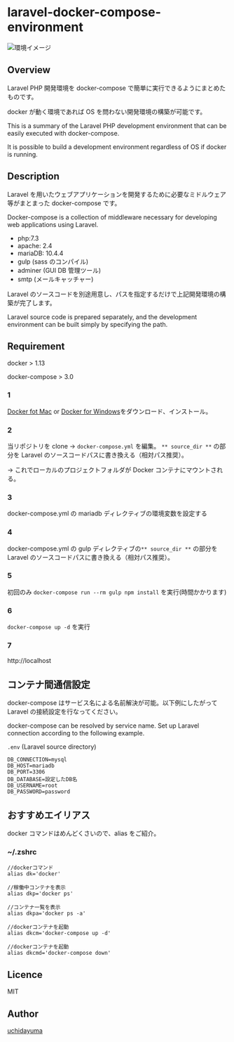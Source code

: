 # laravel-docker-compose-environment

![環境イメージ](https://repository-images.githubusercontent.com/206670413/30d9ed80-d08f-11e9-9aad-521bac8d74c3)

## Overview

Laravel PHP 開発環境を docker-compose で簡単に実行できるようにまとめたものです。

docker が動く環境であれば OS を問わない開発環境の構築が可能です。

This is a summary of the Laravel PHP development environment that can be easily executed with docker-compose.

It is possible to build a development environment regardless of OS if docker is running.

## Description

Laravel を用いたウェブアプリケーションを開発するために必要なミドルウェア等がまとまった docker-compose です。

Docker-compose is a collection of middleware necessary for developing web applications using Laravel.

- php:7.3
- apache: 2.4
- mariaDB: 10.4.4
- gulp (sass のコンパイル)
- adminer (GUI DB 管理ツール)
- smtp (メールキャッチャー)

Laravel のソースコードを別途用意し、パスを指定するだけで上記開発環境の構築が完了します。

Laravel source code is prepared separately, and the development environment can be built simply by specifying the path.

## Requirement

docker > 1.13

docker-compose > 3.0

### 1

<a href="https://www.docker.com/docker-mac">Docker fot Mac</a> or <a href="https://www.docker.com/docker-windows">Docker for Windows</a>をダウンロード、インストール。

### 2

当リポジトリを clone → `docker-compose.yml` を編集。 `** source_dir **` の部分を Laravel のソースコードパスに書き換える（相対パス推奨）。

→ これでローカルのプロジェクトフォルダが Docker コンテナにマウントされる。

### 3

docker-compose.yml の mariadb ディレクティブの環境変数を設定する

### 4

docker-compose.yml の gulp ディレクティブの`** source_dir **` の部分を Laravel のソースコードパスに書き換える（相対パス推奨）。

### 5

初回のみ `docker-compose run --rm gulp npm install` を実行(時間かかります)

### 6

`docker-compose up -d` を実行

### 7

http://localhost

## コンテナ間通信設定

docker-compose はサービス名による名前解決が可能。以下例にしたがって Laravel の接続設定を行なってください。

docker-compose can be resolved by service name. Set up Laravel connection according to the following example.

`.env` (Laravel source directory)

```
DB_CONNECTION=mysql
DB_HOST=mariadb
DB_PORT=3306
DB_DATABASE=設定したDB名
DB_USERNAME=root
DB_PASSWORD=password
```

## おすすめエイリアス

docker コマンドはめんどくさいので、alias をご紹介。

### ~/.zshrc

```
//dockerコマンド
alias dk='docker'

//稼働中コンテナを表示
alias dkp='docker ps'

//コンテナ一覧を表示
alias dkpa='docker ps -a'

//dockerコンテナを起動
alias dkcm='docker-compose up -d'

//dockerコンテナを起動
alias dkcmd='docker-compose down'
```

## Licence

MIT

## Author

[uchidayuma](https://github.com/uchidayuma)
